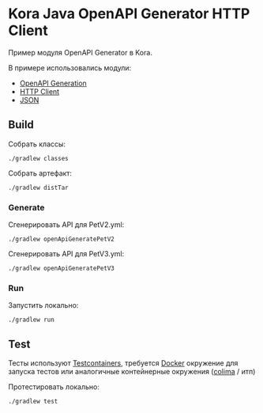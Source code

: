 # Kora Java OpenAPI Generator HTTP Client

Пример модуля OpenAPI Generator в Kora.

В примере использовались модули:
- [OpenAPI Generation](https://kora-projects.github.io/kora-docs/ru/documentation/openapi-codegen/)
- [HTTP Client](https://kora-projects.github.io/kora-docs/ru/documentation/http-client/)
- [JSON](https://kora-projects.github.io/kora-docs/ru/documentation/json/)

## Build

Собрать классы:

```shell
./gradlew classes
```

Собрать артефакт:

```shell
./gradlew distTar
```

### Generate

Сгенерировать API для PetV2.yml:
```shell
./gradlew openApiGeneratePetV2
```

Сгенерировать API для PetV3.yml:
```shell
./gradlew openApiGeneratePetV3
```

### Run

Запустить локально:
```shell
./gradlew run
```

## Test

Тесты используют [Testcontainers](https://java.testcontainers.org/), требуется [Docker](https://docs.docker.com/engine/install/) окружение для запуска тестов или аналогичные контейнерные окружения ([colima](https://github.com/abiosoft/colima) / итп)

Протестировать локально:
```shell
./gradlew test
```
